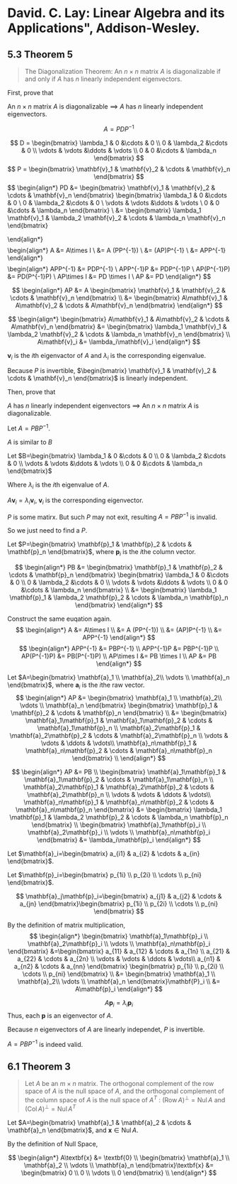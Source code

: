 # David. C. Lay: Linear Algebra and its Applications", Addison-Wesley.

## 5.3 Theorem 5
> The Diagonalization Theorem:
An $n \times n$ matrix $A$ is diagonalizable if and only if $A$ has $n$ linearly independent
eigenvectors.

First, prove that 

An $n \times n$ matrix $A$ is diagonalizable $\implies$ $A$ has $n$ linearly independent
eigenvectors. 


$$A=PDP^{-1}$$

$$
D =
\begin{bmatrix}
\lambda_1 & 0 &\cdots & 0 \\
0 & \lambda_2 &\cdots & 0 \\
\vdots & \vdots &\ddots & \vdots \\
0 & 0 &\cdots & \lambda_n
\end{bmatrix}
$$
$$
P = \begin{bmatrix}
    \mathbf{v}_1 & \mathbf{v}_2 & \cdots & \mathbf{v}_n
\end{bmatrix}
$$
$$
\begin{align*}
PD
&= \begin{bmatrix}
    \mathbf{v}_1 & \mathbf{v}_2 & \cdots & \mathbf{v}_n
\end{bmatrix}
\begin{bmatrix}
\lambda_1 & 0 &\cdots & 0 \\
0 & \lambda_2 &\cdots & 0 \\
\vdots & \vdots &\ddots & \vdots \\
0 & 0 &\cdots & \lambda_n
\end{bmatrix} 
\\
&= \begin{bmatrix}
\lambda_1 \mathbf{v}_1
&
\lambda_2 \mathbf{v}_2
&
\cdots
&
\lambda_n \mathbf{v}_n
\end{bmatrix}

\end{align*}
$$
$$
\begin{align*}
A &= A\times I \\
  &= A (PP^{-1}) \\
  &= (AP)P^{-1} \\
  &= APP^{-1}
\end{align*}
$$
$$
\begin{align*}
APP^{-1} &= PDP^{-1} \\
APP^{-1}P  &= PDP^{-1}P \\
AP(P^{-1}P)  &= PD(P^{-1}P) \\
AP\times I &= PD \times I \\
AP &= PD
\end{align*}
$$

$$
\begin{align*}
AP &= A \begin{bmatrix}
    \mathbf{v}_1 & \mathbf{v}_2 & \cdots & \mathbf{v}_n
\end{bmatrix} \\
&= \begin{bmatrix}
    A\mathbf{v}_1 & A\mathbf{v}_2 & \cdots & A\mathbf{v}_n
\end{bmatrix}
\end{align*}
$$

$$
\begin{align*}
\begin{bmatrix}
    A\mathbf{v}_1 & A\mathbf{v}_2 & \cdots & A\mathbf{v}_n
\end{bmatrix} &= \begin{bmatrix}
\lambda_1 \mathbf{v}_1
&
\lambda_2 \mathbf{v}_2
&
\cdots
&
\lambda_n \mathbf{v}_n
\end{bmatrix} \\
A\mathbf{v}_i &= \lambda_i\mathbf{v}_i
\end{align*}
$$

$\mathbf{v}_i$ is the $i$th eigenvactor of $A$ and $\lambda_i$ is the corresponding eigenvalue.

Because $P$ is invertible, $\begin{bmatrix}
    \mathbf{v}_1 & \mathbf{v}_2 & \cdots & \mathbf{v}_n
\end{bmatrix}$ is linearly independent.

Then, prove that 

$A$ has $n$ linearly independent
eigenvectors $\implies$ An $n \times n$ matrix $A$ is diagonalizable. 

Let $A=PBP^{-1}$.

$A$ is similar to $B$

Let $B=\begin{bmatrix}
\lambda_1 & 0 &\cdots & 0 \\
0 & \lambda_2 &\cdots & 0 \\
\vdots & \vdots &\ddots & \vdots \\
0 & 0 &\cdots & \lambda_n
\end{bmatrix}$

Where $\lambda_i$ is the $i$th eigenvalue of $A$.

$A\mathbf{v}_i = \lambda_i\mathbf{v}_i$, $\mathbf{v}_i$ is the corresponding eigenvector.

$P$ is some matirx. But such $P$ may not exit, resulting $A=PBP^{-1}$ is invalid. 

So we just need to find a $P$.

Let $P=\begin{bmatrix}
    \mathbf{p}_1 & \mathbf{p}_2 & \cdots & \mathbf{p}_n
\end{bmatrix}$, where $\mathbf{p}_i$ is the $i$the column vector.

$$
\begin{align*}
PB
&= \begin{bmatrix}
    \mathbf{p}_1 & \mathbf{p}_2 & \cdots & \mathbf{p}_n
\end{bmatrix}
\begin{bmatrix}
\lambda_1 & 0 &\cdots & 0 \\
0 & \lambda_2 &\cdots & 0 \\
\vdots & \vdots &\ddots & \vdots \\
0 & 0 &\cdots & \lambda_n
\end{bmatrix} 
\\
&= \begin{bmatrix}
\lambda_1 \mathbf{p}_1
&
\lambda_2 \mathbf{p}_2
&
\cdots
&
\lambda_n \mathbf{p}_n
\end{bmatrix}
\end{align*}
$$

Construct the same euqation again.
$$
\begin{align*}
A &= A\times I \\
  &= A (PP^{-1}) \\
  &= (AP)P^{-1} \\
  &= APP^{-1}
\end{align*}
$$
$$
\begin{align*}
APP^{-1} &= PBP^{-1} \\
APP^{-1}P  &= PBP^{-1}P \\
AP(P^{-1}P)  &= PB(P^{-1}P) \\
AP\times I &= PB \times I \\
AP &= PB
\end{align*}
$$

Let $A=\begin{bmatrix}
    \mathbf{a}_1 \\ \mathbf{a}_2\\ \vdots \\ \mathbf{a}_n
\end{bmatrix}$, where $\mathbf{a}_i$ is the $i$the raw vector.
$$
\begin{align*}
AP &= \begin{bmatrix}
    \mathbf{a}_1 \\ \mathbf{a}_2\\ \vdots \\ \mathbf{a}_n
\end{bmatrix}
\begin{bmatrix}
    \mathbf{p}_1 & \mathbf{p}_2 & \cdots & \mathbf{p}_n
\end{bmatrix} \\
&= \begin{bmatrix}
    \mathbf{a}_1\mathbf{p}_1 & \mathbf{a}_1\mathbf{p}_2 & \cdots & \mathbf{a}_1\mathbf{p}_n \\
    \mathbf{a}_2\mathbf{p}_1 & \mathbf{a}_2\mathbf{p}_2 & \cdots & \mathbf{a}_2\mathbf{p}_n \\
    \vdots & \vdots & \ddots & \vdots\\
    \mathbf{a}_n\mathbf{p}_1 & \mathbf{a}_n\mathbf{p}_2 & \cdots & \mathbf{a}_n\mathbf{p}_n
\end{bmatrix} \\
\end{align*}
$$

$$
\begin{align*}
AP &= PB \\
\begin{bmatrix}
    \mathbf{a}_1\mathbf{p}_1 & \mathbf{a}_1\mathbf{p}_2 & \cdots & \mathbf{a}_1\mathbf{p}_n \\
    \mathbf{a}_2\mathbf{p}_1 & \mathbf{a}_2\mathbf{p}_2 & \cdots & \mathbf{a}_2\mathbf{p}_n \\
    \vdots & \vdots & \ddots & \vdots\\
    \mathbf{a}_n\mathbf{p}_1 & \mathbf{a}_n\mathbf{p}_2 & \cdots & \mathbf{a}_n\mathbf{p}_n
\end{bmatrix} 
&=
\begin{bmatrix}
\lambda_1 \mathbf{p}_1
&
\lambda_2 \mathbf{p}_2
&
\cdots
&
\lambda_n \mathbf{p}_n
\end{bmatrix} \\
\begin{bmatrix}
    \mathbf{a}_1\mathbf{p}_i \\ \mathbf{a}_2\mathbf{p}_i \\ \vdots \\ \mathbf{a}_n\mathbf{p}_i
\end{bmatrix}  &= \lambda_i\mathbf{p}_i
\end{align*}
$$

Let $\mathbf{a}_i=\begin{bmatrix}
    a_{i1} & a_{i2} & \cdots & a_{in}
\end{bmatrix}$.

Let $\mathbf{p}_i=\begin{bmatrix}
    p_{1i} \\ p_{2i} \\ \cdots \\ p_{ni}
\end{bmatrix}$.

$$
\mathbf{a}_j\mathbf{p}_i=\begin{bmatrix}
    a_{j1} & a_{j2} & \cdots & a_{jn}
\end{bmatrix}\begin{bmatrix}
    p_{1i} \\ p_{2i} \\ \cdots \\ p_{ni}
\end{bmatrix}
$$

By the definition of matrix multiplication,
$$
\begin{align*}
\begin{bmatrix}
    \mathbf{a}_1\mathbf{p}_i \\ \mathbf{a}_2\mathbf{p}_i \\ \vdots \\ \mathbf{a}_n\mathbf{p}_i
\end{bmatrix}  
&=\begin{bmatrix}
    a_{11} & a_{12} & \cdots & a_{1n} \\
    a_{21} & a_{22} & \cdots & a_{2n} \\
    \vdots & \vdots & \ddots & \vdots\\
    a_{n1} & a_{n2} & \cdots & a_{nn} 
\end{bmatrix}
\begin{bmatrix}
    p_{1i} \\ p_{2i} \\ \cdots \\ p_{ni}
\end{bmatrix} \\
&= \begin{bmatrix}
    \mathbf{a}_1 \\ \mathbf{a}_2\\ \vdots \\ \mathbf{a}_n
\end{bmatrix}\mathbf{P}_i \\
&= A\mathbf{p}_i
\end{align*}
$$

$$
A\mathbf{p}_i = \lambda_i\mathbf{p}_i
$$
Thus, each $\mathbf{p}$ is an eigenvector of $A$.

Because $n$ eigenvectors of $A$ are linearly independet, $P$ is invertible.

$A=PBP^{-1}$ is indeed valid.

## 6.1 Theorem 3
> Let $A$ be an $m \times n$ matrix. The orthogonal complement of the row space of $A$ is
the null space of $A$, and the orthogonal complement of the column space of $A$ is
the null space of $A^T$ : $(\text{Row}\,A)^\perp=\text{Nul}\,A$ and $(\text{Col}\,A)^\perp=\text{Nul}\,A^T$

Let $A=\begin{bmatrix}
\mathbf{a}_1 &
\mathbf{a}_2 & 
\cdots & 
\mathbf{a}_n
\end{bmatrix}$, and $\mathbf{x} \in \text{Nul}\,A$.

By the definition of Null Space,

$$
\begin{align*}
    A\textbf{x} &= \textbf{0} \\
    \begin{bmatrix}
        \mathbf{a}_1 \\
        \mathbf{a}_2 \\
        \vdots \\
        \mathbf{a}_n
    \end{bmatrix}\textbf{x} &= \begin{bmatrix}
        0 \\
        0 \\
        \vdots \\
        0
    \end{bmatrix} \\
\end{align*}
$$